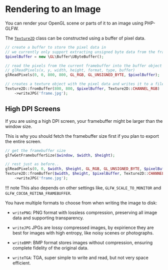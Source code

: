# Rendering to an Image

You can render your OpenGL scene or parts of it to an image using PHP-GLFW.

The [`Texture2D`](./../../API/Texture/Texture2D.md) class can be constructed using a buffer of pixel data. 

```php
// create a buffer to store the pixel data in
// we currently only support extracting unsigned byte data from the framebuffer
$pixelBuffer = new \GL\Buffer\UByteBuffer();

// read the pixels from the current framebuffer into the buffer object `$pixelBuffer`
// glReadPixels(x, y, width, height, format, type, buffer)
glReadPixels(0, 0, 800, 800, GL_RGB, GL_UNSIGNED_BYTE, $pixelBuffer);

// creates a texture object with the pixel data and writes it to a file in JPEG format
Texture2D::fromBuffer(800, 800, $pixelBuffer, Texture2D::CHANNEL_RGB)
    ->writeJPG('frame.jpg');
```

## High DPI Screens

If you are using a high DPI screen, your framebuffer might be larger than the window size. 

This is why you should fetch the framebuffer size first if you plan to export the entire screen.

```php
// get the framebuffer size
glfwGetFramebufferSize($window, $width, $height);

// rest just as before..
glReadPixels(0, 0, $width, $height, GL_RGB, GL_UNSIGNED_BYTE, $pixelBuffer);
Texture2D::fromBuffer($width, $height, $pixelBuffer, Texture2D::CHANNEL_RGB)
    ->writeJPG('frame.jpg');
```

!!! note
    This also depends on other settings like, `GLFW_SCALE_TO_MONITOR` and `GLFW_COCOA_RETINA_FRAMEBUFFER`.


You have multiple formats to choose from when writing the image to disk:

- `writePNG`: PNG format with lossless compression, preserving all image data and supporting transparency. 

- `writeJPG` JPGs are lossy compressed images, by expirience they are best for images with high entropy, like noisy scenes or photographs.

- `writeBMP`: BMP format stores images without compression, ensuring complete fidelity of the original data.

- `writeTGA`: TGA, super simple to write and read, but not very space efficient.

<!-- ## Render to Video (mp4 with ffmpeg)

We can use the same technique to render to a video file, by using the [`ffmpeg`](https://ffmpeg.org/) command line tool.

The simplest way to do this is to write frame by frame to stdout and pipe it to ffmpeg.

```php
// get the framebuffer size
glfwGetFramebufferSize($window, $width, $height);

// rest just as before..
$pixelBuffer = new \GL\Buffer\UByteBuffer();
glReadPixels(0, 0, $width, $height, GL_RGB, GL_UNSIGNED_BYTE, $pixelBuffer);
Texture2D::fromBuffer($width, $height, $pixelBuffer, Texture2D::CHANNEL_RGB)
    ->writeJPG('frame.jpg');
``` -->